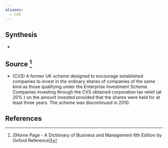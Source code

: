 ```yaml
---
aliases:
  - CVS
---
```

## Synthesis
- 
## Source [^1]
- (CVS) A former UK scheme designed to encourage established companies to invest in the ordinary shares of companies of the same kind as those qualifying under the Enterprise Investment Scheme. Companies investing through the CVS obtained corporation tax relief (at $20 \%$ ) on the amount invested provided that the shares were held for at least three years. The scheme was discontinued in 2010.
## References

[^1]: [[Home Page - A Dictionary of Business and Management 6th Edition by Oxford Reference]]